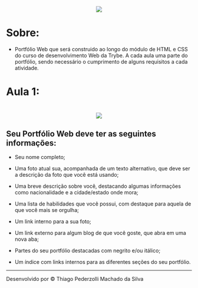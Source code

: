 <h1 align="center">
    <img src="https://ik.imagekit.io/iseca49kdh/trybepequena_asv2zegm5.jpg">
</h1>

# Sobre:
- Portfólio Web que será construido ao longo do módulo de HTML e CSS do curso de desenvolvimento Web da Trybe. A cada aula uma parte do portfólio, sendo necessário o cumprimento de alguns requisitos a cada atividade.

# Aula 1:


<h1 align="center">
    <img src="https://ik.imagekit.io/iseca49kdh/trybehmlecss1_6nIrRhYc8.jpeg">
</h1>

## Seu Portfólio Web deve ter as seguintes informações:

- Seu nome completo;

- Uma foto atual sua, acompanhada de um texto alternativo, que deve ser a descrição da foto que você está usando;

- Uma breve descrição sobre você, destacando algumas informações como nacionalidade e a cidade/estado onde mora;

- Uma lista de habilidades que você possui, com destaque para aquela de que você mais se orgulha;

- Um link interno para a sua foto;

- Um link externo para algum blog de que você goste, que abra em uma nova aba;

- Partes do seu portfólio destacadas com negrito e/ou itálico;

- Um índice com links internos para as diferentes seções do seu portfólio.

-----------------
Desenvolvido por © Thiago Pederzolli Machado da Silva